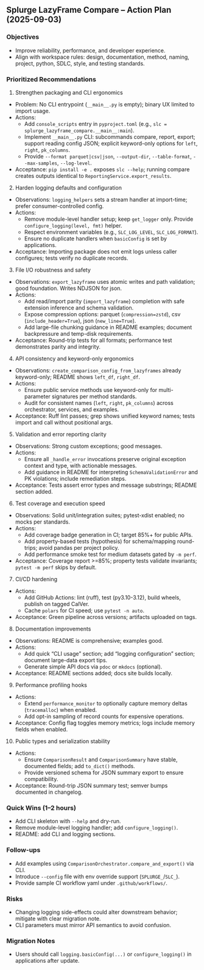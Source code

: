 ## Splurge LazyFrame Compare – Action Plan (2025-09-03)

### Objectives
- Improve reliability, performance, and developer experience.
- Align with workspace rules: design, documentation, method, naming, project, python, SDLC, style, and testing standards.

### Prioritized Recommendations

1) Strengthen packaging and CLI ergonomics
- Problem: No CLI entrypoint (`__main__.py` is empty); binary UX limited to import usage.
- Actions:
  - Add `console_scripts` entry in `pyproject.toml` (e.g., `slc = splurge_lazyframe_compare.__main__:main`).
  - Implement `__main__.py` CLI: subcommands compare, report, export; support reading config JSON; explicit keyword-only options for `left`, `right`, `pk_columns`.
  - Provide `--format parquet|csv|json`, `--output-dir`, `--table-format`, `--max-samples`, `--log-level`.
- Acceptance: `pip install -e .` exposes `slc --help`; running compare creates outputs identical to `ReportingService.export_results`.

2) Harden logging defaults and configuration
- Observations: `logging_helpers` sets a stream handler at import-time; prefer consumer-controlled config.
- Actions:
  - Remove module-level handler setup; keep `get_logger` only. Provide `configure_logging(level, fmt)` helper.
  - Respect environment variables (e.g., `SLC_LOG_LEVEL`, `SLC_LOG_FORMAT`).
  - Ensure no duplicate handlers when `basicConfig` is set by applications.
- Acceptance: Importing package does not emit logs unless caller configures; tests verify no duplicate records.

3) File I/O robustness and safety
- Observations: `export_lazyframe` uses atomic writes and path validation; good foundation. Writes NDJSON for json.
- Actions:
  - Add read/import parity (`import_lazyframe`) completion with safe extension inference and schema validation.
  - Expose compression options: parquet (`compression=zstd`), csv (`include_header=True`), json (`new_line=True`).
  - Add large-file chunking guidance in README examples; document backpressure and temp-disk requirements.
- Acceptance: Round-trip tests for all formats; performance test demonstrates parity and integrity.

4) API consistency and keyword-only ergonomics
- Observations: `create_comparison_config_from_lazyframes` already keyword-only; README shows `left_df`, `right_df`.
- Actions:
  - Ensure public service methods use keyword-only for multi-parameter signatures per method standards.
  - Audit for consistent names (`left`, `right`, `pk_columns`) across orchestrator, services, and examples.
- Acceptance: Ruff lint passes; grep shows unified keyword names; tests import and call without positional args.

5) Validation and error reporting clarity
- Observations: Strong custom exceptions; good messages.
- Actions:
  - Ensure all `_handle_error` invocations preserve original exception context and type, with actionable messages.
  - Add guidance in README for interpreting `SchemaValidationError` and PK violations; include remediation steps.
- Acceptance: Tests assert error types and message substrings; README section added.

6) Test coverage and execution speed
- Observations: Solid unit/integration suites; pytest-xdist enabled; no mocks per standards.
- Actions:
  - Add coverage badge generation in CI; target 85%+ for public APIs.
  - Add property-based tests (hypothesis) for schema/mapping round-trips; avoid pandas per project policy.
  - Add performance smoke test for medium datasets gated by `-m perf`.
- Acceptance: Coverage report >=85%; property tests validate invariants; `pytest -m perf` skips by default.

7) CI/CD hardening
- Actions:
  - Add GitHub Actions: lint (ruff), test (py3.10-3.12), build wheels, publish on tagged CalVer.
  - Cache `polars` for CI speed; use `pytest -n auto`.
- Acceptance: Green pipeline across versions; artifacts uploaded on tags.

8) Documentation improvements
- Observations: README is comprehensive; examples good.
- Actions:
  - Add quick “CLI usage” section; add “logging configuration” section; document large-data export tips.
  - Generate simple API docs via `pdoc` or `mkdocs` (optional).
- Acceptance: README sections added; docs site builds locally.

9) Performance profiling hooks
- Actions:
  - Extend `performance_monitor` to optionally capture memory deltas (`tracemalloc`) when enabled.
  - Add opt-in sampling of record counts for expensive operations.
- Acceptance: Config flag toggles memory metrics; logs include memory fields when enabled.

10) Public types and serialization stability
- Actions:
  - Ensure `ComparisonResult` and `ComparisonSummary` have stable, documented fields; add `to_dict()` methods.
  - Provide versioned schema for JSON summary export to ensure compatibility.
- Acceptance: Round-trip JSON summary test; semver bumps documented in changelog.

### Quick Wins (1–2 hours)
- Add CLI skeleton with `--help` and dry-run.
- Remove module-level logging handler; add `configure_logging()`.
- README: add CLI and logging sections.

### Follow-ups
- Add examples using `ComparisonOrchestrator.compare_and_export()` via CLI.
- Introduce `--config` file with env override support (`SPLURGE_`/`SLC_`).
- Provide sample CI workflow yaml under `.github/workflows/`.

### Risks
- Changing logging side-effects could alter downstream behavior; mitigate with clear migration note.
- CLI parameters must mirror API semantics to avoid confusion.

### Migration Notes
- Users should call `logging.basicConfig(...)` or `configure_logging()` in applications after update.
